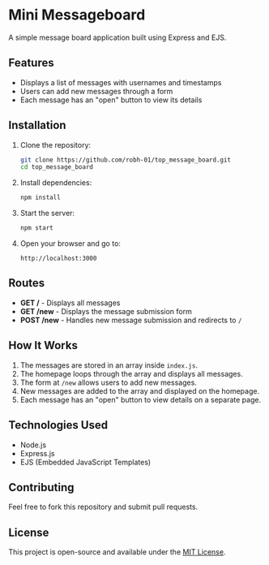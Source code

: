# Mini Messageboard

A simple message board application built using Express and EJS.

## Features

- Displays a list of messages with usernames and timestamps
- Users can add new messages through a form
- Each message has an "open" button to view its details

## Installation

1. Clone the repository:
   ```sh
   git clone https://github.com/robh-01/top_message_board.git
   cd top_message_board
   ```
2. Install dependencies:
   ```sh
   npm install
   ```
3. Start the server:
   ```sh
   npm start
   ```
4. Open your browser and go to:
   ```
   http://localhost:3000
   ```

## Routes

- **GET /** - Displays all messages
- **GET /new** - Displays the message submission form
- **POST /new** - Handles new message submission and redirects to `/`

## How It Works

1. The messages are stored in an array inside `index.js`.
2. The homepage loops through the array and displays all messages.
3. The form at `/new` allows users to add new messages.
4. New messages are added to the array and displayed on the homepage.
5. Each message has an "open" button to view details on a separate page.

## Technologies Used

- Node.js
- Express.js
- EJS (Embedded JavaScript Templates)

## Contributing

Feel free to fork this repository and submit pull requests.

## License

This project is open-source and available under the [MIT License](LICENSE).
